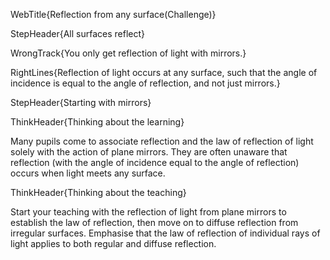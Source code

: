 WebTitle{Reflection from any surface(Challenge)}

StepHeader{All surfaces reflect}

WrongTrack{You only get reflection of light with mirrors.}

RightLines{Reflection of light occurs at any surface, such that the angle of incidence is equal to the angle of reflection, and not just mirrors.}

StepHeader{Starting with mirrors}

ThinkHeader{Thinking about the learning}

Many pupils come to associate reflection and the law of reflection of light solely with the action of plane mirrors. They are often unaware that reflection (with the angle of incidence equal to the angle of reflection) occurs when light meets any surface.

ThinkHeader{Thinking about the teaching}

Start your teaching with the reflection of light from plane mirrors to establish the law of reflection, then move on to diffuse reflection from irregular surfaces. Emphasise that the law of reflection of individual rays of light applies to both regular and diffuse reflection.


